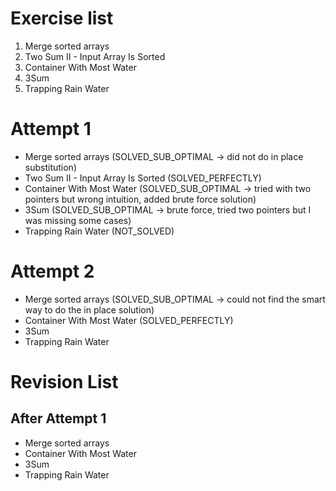 # Exercise list
1. Merge sorted arrays
2. Two Sum II - Input Array Is Sorted
3. Container With Most Water
4. 3Sum
5. Trapping Rain Water

# Attempt 1
* Merge sorted arrays (SOLVED_SUB_OPTIMAL -> did not do in place substitution)
* Two Sum II - Input Array Is Sorted (SOLVED_PERFECTLY)
* Container With Most Water (SOLVED_SUB_OPTIMAL -> tried with two pointers but wrong intuition, added brute force solution)
* 3Sum (SOLVED_SUB_OPTIMAL -> brute force, tried two pointers but I was missing some cases)
* Trapping Rain Water (NOT_SOLVED)

# Attempt 2
* Merge sorted arrays (SOLVED_SUB_OPTIMAL -> could not find the smart way to do the in place solution)
* Container With Most Water (SOLVED_PERFECTLY)
* 3Sum
* Trapping Rain Water

# Revision List
## After Attempt 1
* Merge sorted arrays 
* Container With Most Water 
* 3Sum 
* Trapping Rain Water
